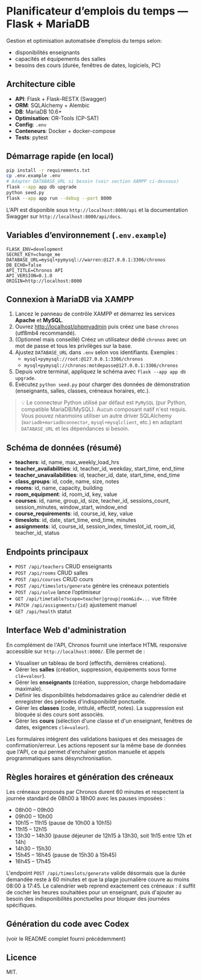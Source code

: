# Planificateur d’emplois du temps — Flask + MariaDB

Gestion et optimisation automatisée d’emplois du temps selon:
- disponibilités enseignants  
- capacités et équipements des salles  
- besoins des cours (durée, fenêtres de dates, logiciels, PC)

## Architecture cible
- **API**: Flask + Flask-RESTX (Swagger)
- **ORM**: SQLAlchemy + Alembic
- **DB**: MariaDB 10.6+
- **Optimisation**: OR-Tools (CP-SAT)
- **Config**: `.env`
- **Conteneurs**: Docker + docker-compose
- **Tests**: pytest

## Démarrage rapide (en local)

```bash
pip install -r requirements.txt
cp .env.example .env
# Adapter DATABASE_URL si besoin (voir section XAMPP ci-dessous)
flask --app app db upgrade
python seed.py
flask --app app run --debug --port 8000
```

L'API est disponible sous `http://localhost:8000/api` et la documentation Swagger sur `http://localhost:8000/api/docs`.

## Variables d’environnement (`.env.example`)
```
FLASK_ENV=development
SECRET_KEY=change_me
DATABASE_URL=mysql+pymysql://warren:@127.0.0.1:3306/chronos
DB_ECHO=false
API_TITLE=Chronos API
API_VERSION=0.1.0
ORIGIN=http://localhost:8000
```

## Connexion à MariaDB via XAMPP

1. Lancez le panneau de contrôle XAMPP et démarrez les services **Apache** et **MySQL**.
2. Ouvrez [http://localhost/phpmyadmin](http://localhost/phpmyadmin) puis créez une base `chronos` (utf8mb4 recommandé).
3. (Optionnel mais conseillé) Créez un utilisateur dédié `chronos` avec un mot de passe et tous les privilèges sur la base.
4. Ajustez `DATABASE_URL` dans `.env` selon vos identifiants. Exemples :
   - `mysql+pymysql://root:@127.0.0.1:3306/chronos`
   - `mysql+pymysql://chronos:motdepasse@127.0.0.1:3306/chronos`
5. Depuis votre terminal, appliquez le schéma avec `flask --app app db upgrade`.
6. Exécutez `python seed.py` pour charger des données de démonstration (enseignants, salles, classes, créneaux horaires, etc.).

> 💡 Le connecteur Python utilisé par défaut est `PyMySQL` (pur Python, compatible MariaDB/MySQL). Aucun composant natif n'est requis. Vous pouvez néanmoins utiliser un autre driver SQLAlchemy (`mariadb+mariadbconnector`, `mysql+mysqlclient`, etc.) en adaptant `DATABASE_URL` et les dépendances si besoin.

## Schéma de données (résumé)

- **teachers**: id, name, max_weekly_load_hrs  
- **teacher_availabilities**: id, teacher_id, weekday, start_time, end_time  
- **teacher_unavailabilities**: id, teacher_id, date, start_time, end_time  
- **class_groups**: id, code, name, size, notes
- **rooms**: id, name, capacity, building
- **room_equipment**: id, room_id, key, value  
- **courses**: id, name, group_id, size, teacher_id, sessions_count, session_minutes, window_start, window_end  
- **course_requirements**: id, course_id, key, value  
- **timeslots**: id, date, start_time, end_time, minutes  
- **assignments**: id, course_id, session_index, timeslot_id, room_id, teacher_id, status

## Endpoints principaux

- `POST /api/teachers` CRUD enseignants  
- `POST /api/rooms` CRUD salles  
- `POST /api/courses` CRUD cours  
- `POST /api/timeslots/generate` génère les créneaux potentiels  
- `POST /api/solve` lance l’optimiseur  
- `GET /api/timetable?scope=teacher|group|room&id=...` vue filtrée
- `PATCH /api/assignments/{id}` ajustement manuel
- `GET /api/health` statut

## Interface Web d'administration

En complément de l'API, Chronos fournit une interface HTML responsive accessible sur `http://localhost:8000/`. Elle permet de :

- Visualiser un tableau de bord (effectifs, dernières créations).
- Gérer les **salles** (création, suppression, équipements sous forme `clé=valeur`).
- Gérer les **enseignants** (création, suppression, charge hebdomadaire maximale).
- Définir les disponibilités hebdomadaires grâce au calendrier dédié et enregistrer des périodes d'indisponibilité ponctuelle.
- Gérer les **classes** (code, intitulé, effectif, notes). La suppression est bloquée si des cours sont associés.
- Gérer les **cours** (sélection d'une classe et d'un enseignant, fenêtres de dates, exigences `clé=valeur`).

Les formulaires intègrent des validations basiques et des messages de confirmation/erreur. Les actions reposent sur la même base de données que l'API, ce qui permet d'enchaîner gestion manuelle et appels programmatiques sans désynchronisation.

## Règles horaires et génération des créneaux

Les créneaux proposés par Chronos durent 60 minutes et respectent la journée standard de 08h00 à 18h00 avec les pauses imposées :

- 08h00 – 09h00
- 09h00 – 10h00
- 10h15 – 11h15 (pause de 10h00 à 10h15)
- 11h15 – 12h15
- 13h30 – 14h30 (pause déjeuner de 12h15 à 13h30, soit 1h15 entre 12h et 14h)
- 14h30 – 15h30
- 15h45 – 16h45 (pause de 15h30 à 15h45)
- 16h45 – 17h45

L'endpoint `POST /api/timeslots/generate` valide désormais que la durée demandée reste à 60 minutes et que la plage journalière couvre au moins 08:00 à 17:45. Le calendrier web reprend exactement ces créneaux : il suffit de cocher les heures souhaitées pour un enseignant, puis d'ajouter au besoin des indisponibilités ponctuelles pour bloquer des journées spécifiques.

## Génération du code avec Codex
(voir le README complet fourni précédemment)

## Licence
MIT.
